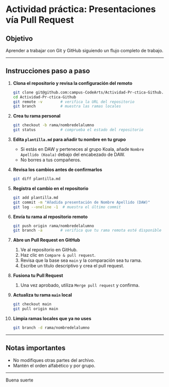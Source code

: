# Actividad práctica: Presentaciones vía Pull Request

## Objetivo
Aprender a trabajar con Git y GitHub siguiendo un flujo completo de trabajo.

---

## Instrucciones paso a paso

1. **Clona el repositorio y revisa la configuración del remoto**
   ```bash
   git clone git@github.com:campus-CodeArts/Actividad-Pr-ctica-Github.git
   cd Actividad-Pr-ctica-Github
   git remote -v        # verifica la URL del repositorio
   git branch           # muestra las ramas locales
   ```

2. **Crea tu rama personal**
   ```bash
   git checkout -b rama/nombredelalumno
   git status           # comprueba el estado del repositorio
   ```

3. **Edita `plantilla.md` para añadir tu nombre en tu grupo**
   - Si estás en DAW y perteneces al grupo Koala, añade `Nombre Apellido (Koala)` debajo del encabezado de DAW.
   - No borres a tus compañeros.

4. **Revisa los cambios antes de confirmarlos**
   ```bash
   git diff plantilla.md
   ```

5. **Registra el cambio en el repositorio**
   ```bash
   git add plantilla.md
   git commit -m "Añadida presentación de Nombre Apellido (DAW)"
   git log --oneline -1  # muestra el último commit
   ```

6. **Envía tu rama al repositorio remoto**
   ```bash
   git push origin rama/nombredelalumno
   git branch -a        # verifica que tu rama remota esté disponible
   ```

7. **Abre un Pull Request en GitHub**
   1. Ve al repositorio en GitHub.
   2. Haz clic en `Compare & pull request`.
   3. Revisa que la base sea `main` y la comparación sea tu rama.
   4. Escribe un título descriptivo y crea el pull request.

8. **Fusiona tu Pull Request**
   1. Una vez aprobado, utiliza `Merge pull request` y confirma.

9. **Actualiza tu rama `main` local**
   ```bash
   git checkout main
   git pull origin main
   ```

10. **Limpia ramas locales que ya no uses**
    ```bash
    git branch -d rama/nombredelalumno
    ```

---

## Notas importantes

- No modifiques otras partes del archivo.
- Mantén el orden alfabético y por grupo.

---

Buena suerte
